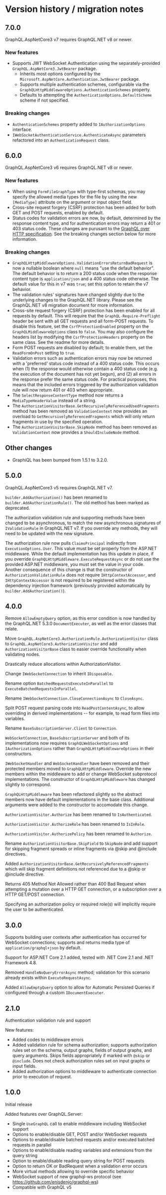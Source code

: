 # Version history / migration notes

## 7.0.0

GraphQL.AspNetCore3 v7 requires GraphQL.NET v8 or newer.

### New features

- Supports JWT WebSocket Authentication using the separately-provided `GraphQL.AspNetCore3.JwtBearer` package.
  - Inherits most options configured by the `Microsoft.AspNetCore.Authentication.JwtBearer` package.
  - Supports multiple authentication schemes, configurable via the `GraphQLHttpMiddlewareOptions.AuthenticationSchemes` property.
  - Defaults to attempting the `AuthenticationOptions.DefaultScheme` scheme if not specified.

### Breaking changes

- `AuthenticationSchemes` property added to `IAuthorizationOptions` interface.
- `IWebSocketAuthenticationService.AuthenticateAsync` parameters refactored into an `AuthenticationRequest` class.

## 6.0.0

GraphQL.AspNetCore3 v6 requires GraphQL.NET v8 or newer.

### New features

- When using `FormFileGraphType` with type-first schemas, you may specify the allowed media
  types for the file by using the new `[MediaType]` attribute on the argument or input object field.
- Cross-site request forgery (CSRF) protection has been added for both GET and POST requests,
  enabled by default.
- Status codes for validation errors are now, by default, determined by the response content type,
  and for authentication errors may return a 401 or 403 status code.  These changes are purusant
  to the [GraphQL over HTTP specification](https://github.com/graphql/graphql-over-http/blob/main/spec/GraphQLOverHTTP.md).
  See the breaking changes section below for more information.

### Breaking changes

- `GraphQLHttpMiddlewareOptions.ValidationErrorsReturnBadRequest` is now a nullable boolean where
   `null` means "use the default behavior".  The default behavior is to return a 200 status code
  when the response content type is `application/json` and a 400 status code otherwise.  The
  default value for this in v7 was `true`; set this option to retain the v7 behavior.
- The validation rules' signatures have changed slightly due to the underlying changes to the
  GraphQL.NET library.  Please see the GraphQL.NET v8 migration document for more information.
- Cross-site request forgery (CSRF) protection has been enabled for all requests by default.
  This will require that the `GraphQL-Require-Preflight` header be sent with all GET requests and
  all form-POST requests.  To disable this feature, set the `CsrfProtectionEnabled` property on the
  `GraphQLMiddlewareOptions` class to `false`.  You may also configure the headers list by modifying
  the `CsrfProtectionHeaders` property on the same class.  See the readme for more details.
- Form POST requests are disabled by default; to enable them, set the `ReadFormOnPost` setting
  to `true`.
- Validation errors such as authentication errors may now be returned with a 'preferred' status
  code instead of a 400 status code.  This occurs when (1) the response would otherwise contain
  a 400 status code (e.g. the execution of the document has not yet begun), and (2) all errors
  in the response prefer the same status code.  For practical purposes, this means that the included
  errors triggered by the authorization validation rule will now return 401 or 403 when appropriate.
- The `SelectResponseContentType` method now returns a `MediaTypeHeaderValue` instead of a string.
- The `AuthorizationVisitorBase.GetRecursivelyReferencedUsedFragments` method has been removed as
  `ValidationContext` now provides an overload to `GetRecursivelyReferencedFragments` which will only
  return fragments in use by the specified operation.
- The `AuthorizationVisitorBase.SkipNode` method has been removed as `ValidationContext` now provides
  a `ShouldIncludeNode` method.

## Other changes

- GraphiQL has been bumped from 1.5.1 to 3.2.0.

## 5.0.0

GraphQL.AspNetCore3 v5 requires GraphQL.NET v7.

`builder.AddAuthorization()` has been renamed to `builder.AddAuthorizationRule()`.
The old method has been marked as deprecated.

The authorization validation rule and supporting methods have been changed to be
asynchronous, to match the new asynchronous signatures of `IValidationRule` in
GraphQL.NET v7.  If you override any methods, they will need to be updated with
the new signature.

The authorization rule now pulls `ClaimsPrincipal` indirectly from
`ExecutionOptions.User`.  This value must be set properly from the ASP.NET middleware.
While the default implementation has this update in place, if you override
`GraphQLHttpMiddleware.ExecuteRequestAsync` or do not use the provided ASP.NET
middleware, you must set the value in your code.  Another consequence of this
change is that the constructor of `AuthorizationValidationRule` does not require
`IHttpContextAccessor`, and `IHttpContextAccessor` is not required to be registered
within the dependency injection framework (previously provided automatically by
`builder.AddAuthorization()`).

## 4.0.0

Remove `AllowEmptyQuery` option, as this error condition is now handled by the
GraphQL.NET 5.3.0 `DocumentExecuter`, as well as the error classes that relate.

Move `GraphQL.AspNetCore3.AuthorizationRule.AuthorizationVisitor` class to
`GraphQL.AspNetCore3.AuthorizationVisitor` and add `AuthorizationVisitorBase`
class to easier override functionality when validating nodes.

Drastically reduce allocations within AuthorizationVisitor.

Change `IWebSocketConnection` to inherit `IDisposable`.

Rename option `BatchedRequestsExecuteInParallel` to `ExecuteBatchedRequestsInParallel`.

Rename `IWebSocketConnection.CloseConnectionAsync` to `CloseAsync`.

Split POST request parsing code into `ReadPostContentAsync`, to allow overriding
in derived implementations -- for example, to read form files into variables.

Rename `BaseSubscriptionServer.Client` to `Connection`.

`WebSocketConnection`, `BaseSubscriptionServer` and both of its implementations
now requires `GraphQLWebSocketOptions` and `IAuthorizationOptions` rather than
`GraphQLHttpMiddlewareOptions` in their constructors.

`IWebSocketHandler` and `WebSocketHandler` have been removed and their protected
members moved to `GraphQLHttpMiddleware`.  Override the new members within the
middleware to add or change WebSocket subprotocol implementations.  The constructor
of `GraphQLHttpMiddleware` has changed slightly to correspond.

`GraphQLHttpMiddleware` has been refactored slightly so the abstract members now
have default implementations in the base class.  Additional arguments were added
to the constructor to accomodate this change.

`AuthorizationVisitor.Authorize` has been renamed to `IsAuthenticated`.

`AuthorizationVisitor.AuthorizeRole` has been renamed to `IsInRole`.

`AuthorizationVisitor.AuthorizePolicy` has been renamed to `Authorize`.

Rename `AuthorizationVisitorBase.SkipField` to `SkipNode` and add support for
skipping fragment spreads or inline fragments via @skip and @include directives.

Added `AuthorizationVisitorBase.GetRecursivelyReferencedFragments` which will skip
fragment definitions not referenced due to a @skip or @include directive.

Returns 405 Method Not Allowed rather than 400 Bad Request when attempting a mutation
over a HTTP GET connection, or a subscription over a HTTP GET/POST connection.

Specifying an authorization policy or required role(s) will implicitly require
the user to be authenticated.

## 3.0.0

Supports building user contexts after authentication has occurred for WebSocket
connections; supports and returns media type of `application/graphql+json` by default.

Support for ASP.NET Core 2.1 added, tested with .NET Core 2.1 and .NET Framework 4.8.

Removed `HandleNoQueryErrorAsync` method; validation for this scenario already
exists within `ExecuteRequestAsync`.

Added `AllowEmptyQuery` option to allow for Automatic Persisted Queries if configured
through a custom `IDocumentExecuter`.

## 2.1.0

Authentication validation rule and support

New features:

- Added codes to middleware errors
- Added validation rule for schema authorization; supports authorization rules set on
  the schema, output graphs, fields of output graphs, and query arguments.  Skips fields
  appropriately if marked with `@skip` or `@include`.  Does not check authorization rules
  set on input graphs or input fields.
- Added authorization options to middleware to authenticate connection prior to execution
  of request.

## 1.0.0

Initial release

Added features over GraphQL.Server:

- Single `UseGraphQL` call to enable middleware including WebSocket support
- Options to enable/disable GET, POST and/or WebSocket requests
- Options to enable/disable batched requests and/or executed batched requests in parallel
- Options to enable/disable reading variables and extensions from the query string
- Option to enable/disable reading query string for POST requests
- Option to return OK or BadRequest when a validation error occurs
- More virtual methods allowing to override specific behavior
- WebSocket support of new graphql-ws protocol (see https://github.com/enisdenjo/graphql-ws)
- Compatible with GraphQL v5
